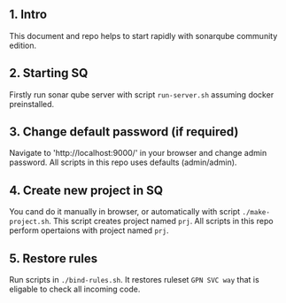 ## 1. Intro

This document and repo helps to start rapidly with sonarqube community edition.

## 2. Starting SQ

Firstly run sonar qube server with script `run-server.sh` assuming docker preinstalled.

## 3. Change default password (if required)

Navigate to 'http://localhost:9000/' in your browser and change admin password. All scripts in this repo uses defaults (admin/admin).

## 4. Create new project in SQ

You cand do it manually in browser, or automatically with script `./make-project.sh`. This script creates project named `prj`. All scripts in this repo perform opertaions with project named `prj`.

## 5. Restore rules

Run scripts in `./bind-rules.sh`. It restores ruleset `GPN SVC way` that is eligable to check all incoming code.